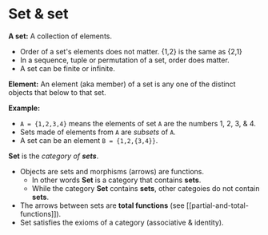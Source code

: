 # Set & set



**A set:** A collection of elements.
- Order of a set's elements does not matter. {1,2} is the same as {2,1}
- In a sequence, tuple or permutation of a set, order does matter.
- A set can be finite or infinite.

**Element:** An element (aka member) of a set is any one of the distinct objects that below to that set.

**Example:**

- `A = {1,2,3,4}` means the elements of set `A` are the numbers 1, 2, 3, & 4.
- Sets made of elements from `A` are *subsets* of `A`.
- A set can be an element `B = {1,2,{3,4}}`.

**Set** is the *category of **sets***. 
- Objects are sets and morphisms (arrows) are functions.
	- In other words **Set** is a category that contains **sets**.
	- While the category **Set** contains **sets**, other categoies do not contain **sets**.
- The arrows between sets are **total functions** (see [[partial-and-total-functions]]).
- Set satisfies the exioms of a category (associative & identity).